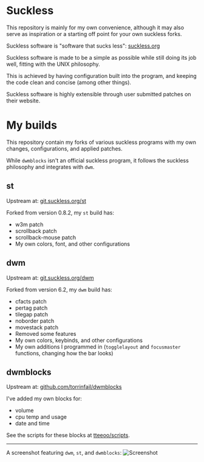 # Suckless
This repository is mainly for my own convenience, although it may also serve as inspiration or a starting off point for your own suckless forks.

Suckless software is "software that sucks less": [suckless.org](https://suckless.org/)

Suckless software is made to be a simple as possible while still doing its job well, fitting with the UNIX philosophy.

This is achieved by having configuration built into the program, and keeping the code clean and concise (among other things).

Suckless software is highly extensible through user submitted patches on their website.

# My builds
This repository contain my forks of various suckless programs with my own changes, configurations, and applied patches.

While `dwmblocks` isn't an official suckless program, it follows the suckless philosophy and integrates with `dwm`.

## st
Upstream at: [git.suckless.org/st](https://git.suckless.org/st/)

Forked from version 0.8.2, my `st` build has:
* w3m patch
* scrollback patch
* scrollback-mouse patch
* My own colors, font, and other configurations

## dwm
Upstream at: [git.suckless.org/dwm](https://git.suckless.org/dwm/)

Forked from version 6.2, my `dwm` build has:
* cfacts patch
* pertag patch
* tilegap patch
* noborder patch
* movestack patch
* Removed some features
* My own colors, keybinds, and other configurations
* My own additions I programmed in (`togglelayout` and `focusmaster` functions, changing how the bar looks)
 
## dwmblocks
Upstream at: [github.com/torrinfail/dwmblocks](https://github.com/torrinfail/dwmblocks/)

I've added my own blocks for:
* volume 
* cpu temp and usage
* date and time

See the scripts for these blocks at [tteeoo/scripts](https://github.com/tteeoo/scripts).

<hr>

A screenshot featuring `dwm`, `st`, and `dwmblocks`:
![Screenshot](https://raw.githubusercontent.com/tteeoo/suckless/master/screenshot.png)
